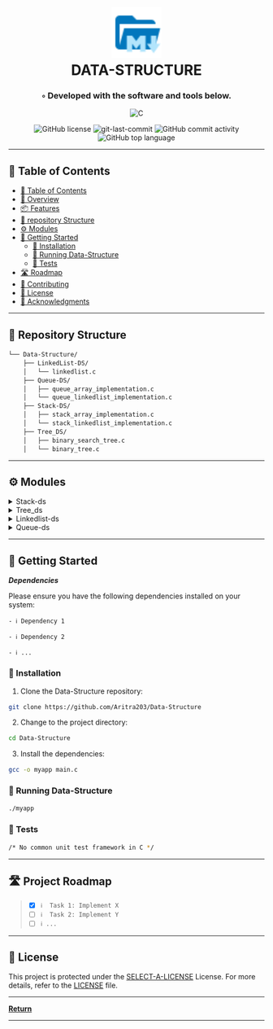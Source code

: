 <div align="center">
<h1 align="center">
<img src="https://raw.githubusercontent.com/PKief/vscode-material-icon-theme/ec559a9f6bfd399b82bb44393651661b08aaf7ba/icons/folder-markdown-open.svg" width="100" />
<br>DATA-STRUCTURE</h1>
<h3>◦ Developed with the software and tools below.</h3>

<p align="center">
<img src="https://img.shields.io/badge/C-A8B9CC.svg?style=social&logo=C&logoColor=black" alt="C" />
</p>
<img src="https://img.shields.io/github/license/Aritra203/Data-Structure?style=social&color=5D6D7E" alt="GitHub license" />
<img src="https://img.shields.io/github/last-commit/Aritra203/Data-Structure?style=social&color=5D6D7E" alt="git-last-commit" />
<img src="https://img.shields.io/github/commit-activity/m/Aritra203/Data-Structure?style=social&color=5D6D7E" alt="GitHub commit activity" />
<img src="https://img.shields.io/github/languages/top/Aritra203/Data-Structure?style=social&color=5D6D7E" alt="GitHub top language" />
</div>

---

## 📖 Table of Contents
- [📖 Table of Contents](#-table-of-contents)
- [📍 Overview](#-overview)
- [📦 Features](#-features)
- [📂 repository Structure](#-repository-structure)
- [⚙️ Modules](#modules)
- [🚀 Getting Started](#-getting-started)
    - [🔧 Installation](#-installation)
    - [🤖 Running Data-Structure](#-running-Data-Structure)
    - [🧪 Tests](#-tests)
- [🛣 Roadmap](#-roadmap)
- [🤝 Contributing](#-contributing)
- [📄 License](#-license)
- [👏 Acknowledgments](#-acknowledgments)

---

## 📂 Repository Structure

```sh
└── Data-Structure/
    ├── LinkedList-DS/
    │   └── linkedlist.c
    ├── Queue-DS/
    │   ├── queue_array_implementation.c
    │   └── queue_linkedlist_implementation.c
    ├── Stack-DS/
    │   ├── stack_array_implementation.c
    │   └── stack_linkedlist_implementation.c
    ├── Tree_DS/
    │   ├── binary_search_tree.c
    │   └── binary_tree.c

```

---


## ⚙️ Modules

<details closed><summary>Stack-ds</summary>

| File                                                                                                                                  | Summary                   |
| ---                                                                                                                                   | ---                       |
| [stack_linkedlist_implementation.c](https://github.com/Aritra203/Data-Structure/blob/main/Stack-DS/stack_linkedlist_implementation.c) | HTTPStatus Exception: 401 |
| [stack_array_implementation.c](https://github.com/Aritra203/Data-Structure/blob/main/Stack-DS/stack_array_implementation.c)           | HTTPStatus Exception: 401 |

</details>

<details closed><summary>Tree_ds</summary>

| File                                                                                                       | Summary                   |
| ---                                                                                                        | ---                       |
| [binary_tree.c](https://github.com/Aritra203/Data-Structure/blob/main/Tree_DS/binary_tree.c)               | HTTPStatus Exception: 401 |
| [binary_search_tree.c](https://github.com/Aritra203/Data-Structure/blob/main/Tree_DS/binary_search_tree.c) | HTTPStatus Exception: 401 |

</details>

<details closed><summary>Linkedlist-ds</summary>

| File                                                                                             | Summary                   |
| ---                                                                                              | ---                       |
| [linkedlist.c](https://github.com/Aritra203/Data-Structure/blob/main/LinkedList-DS/linkedlist.c) | HTTPStatus Exception: 401 |

</details>

<details closed><summary>Queue-ds</summary>

| File                                                                                                                                  | Summary                   |
| ---                                                                                                                                   | ---                       |
| [queue_linkedlist_implementation.c](https://github.com/Aritra203/Data-Structure/blob/main/Queue-DS/queue_linkedlist_implementation.c) | HTTPStatus Exception: 401 |
| [queue_array_implementation.c](https://github.com/Aritra203/Data-Structure/blob/main/Queue-DS/queue_array_implementation.c)           | HTTPStatus Exception: 401 |

</details>

---

## 🚀 Getting Started

***Dependencies***

Please ensure you have the following dependencies installed on your system:

`- ℹ️ Dependency 1`

`- ℹ️ Dependency 2`

`- ℹ️ ...`

### 🔧 Installation

1. Clone the Data-Structure repository:
```sh
git clone https://github.com/Aritra203/Data-Structure
```

2. Change to the project directory:
```sh
cd Data-Structure
```

3. Install the dependencies:
```sh
gcc -o myapp main.c
```

### 🤖 Running Data-Structure

```sh
./myapp
```

### 🧪 Tests
```sh
/* No common unit test framework in C */
```

---


## 🛣 Project Roadmap

> - [X] `ℹ️  Task 1: Implement X`
> - [ ] `ℹ️  Task 2: Implement Y`
> - [ ] `ℹ️ ...`

---

## 📄 License


This project is protected under the [SELECT-A-LICENSE](https://choosealicense.com/licenses) License. For more details, refer to the [LICENSE](https://choosealicense.com/licenses/) file.

---

[**Return**](#Top)

---
